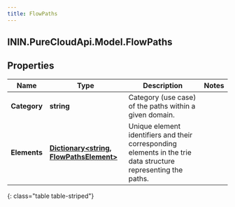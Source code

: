 ```yaml
---
title: FlowPaths
---
```

## ININ.PureCloudApi.Model.FlowPaths

## Properties

|Name | Type | Description | Notes|
|------------ | ------------- | ------------- | -------------|
| **Category** | **string** | Category (use case) of the paths within a given domain. | |
| **Elements** | [**Dictionary&lt;string, FlowPathsElement&gt;**](FlowPathsElement.html) | Unique element identifiers and their corresponding elements in the trie data structure representing the paths. | |
{: class="table table-striped"}


